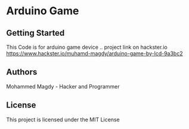 # Arduino Game

## Getting Started

This Code is for arduino game device ..
project link on hackster.io https://www.hackster.io/muhamd-magdy/arduino-game-by-lcd-9a3bc2

## Authors

Mohammed Magdy - Hacker and Programmer 


## License

This project is licensed under the MIT License



